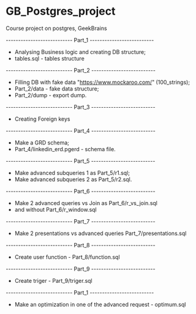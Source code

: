 # GB_Postgres_project
Сourse project on postgres, GeekBrains

--------------------------- Part_1  --------------------------

- Analysing Business logic and creating DB structure;
- tables.sql - tables structure

--------------------------- Part_2  --------------------------

- Filling DB with fake data "https://www.mockaroo.com/" (100_strings);
- Part_2/data - fake data structure;
- Part_2/dump - export dump.

--------------------------- Part_3  --------------------------

- Creating Foreign keys
 
--------------------------- Part_4  --------------------------

- Make a GRD schema;
- Part_4/linkedin_erd.pgerd - schema file.

--------------------------- Part_5  --------------------------

- Make advanced subqueries 1 as Part_5/r1.sql;
- Make advanced subqueries 2 as Part_5/r2.sql.

--------------------------- Part_6  --------------------------

- Make 2 advanced queries vs Join as Part_6/r_vs_join.sql
- and without Part_6/r_window.sql

--------------------------- Part_7  --------------------------

- Make 2 presentations vs advanced queries Part_7/presentations.sql

--------------------------- Part_8  --------------------------

- Create user function - Part_8/function.sql

--------------------------- Part_9  --------------------------

- Create triger - Part_9/triger.sql

--------------------------- Part_1  --------------------------

- Make an optimization in one of the advanced request - optimum.sql
